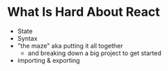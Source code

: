 # What Is Hard About React

* State
* Syntax
* "the maze" aka putting it all together
  * and breaking down a big project to get started
* importing & exporting
